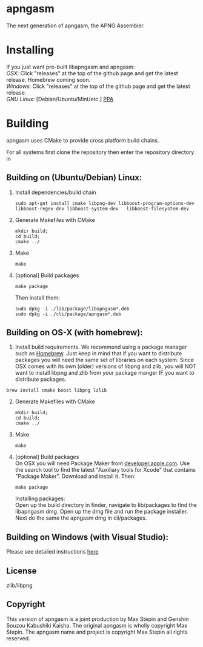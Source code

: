 apngasm
=======
The next generation of apngasm, the APNG Assembler.

Installing
==========
If you just want pre-built libapngasm and apngasm:  
*OSX*: Click "releases" at the top of the github page and get the latest release. Homebrew coming soon.  
*Windows*: Click "releases" at the top of the github page and get the latest release.  
*GNU Linux*: [Debian/Ubuntu/Mint/etc.] [PPA](https://code.launchpad.net/~zero-tsuki/+archive/ppa)

Building
========
apngasm uses CMake to provide cross platform build chains.

For all systems first clone the repository then enter the repository directory in 

Building on (Ubuntu/Debian) Linux:  
----------------------------------
1. Install dependencies/build chain  
    ```
    sudo apt-get install cmake libpng-dev libboost-program-options-dev libboost-regex-dev libboost-system-dev   libboost-filesystem-dev
    ```
2. Generate Makefiles with CMake  
    ```
    mkdir build;
    cd build;
    cmake ../
    ```
3. Make  
    ```
    make
    ```
4. [optional] Build packages  
    ```
    make package
    ```

    Then install them:
    ```
    sudo dpkg -i ./lib/package/libapngasm*.deb
    sudo dpkg -i ./cli/package/apngasm*.deb
    ```

Building on OS-X (with homebrew):  
---------------------------------
1. Install build requirements. We recommend using a package manager such as [Homebrew](http://brew.sh/). Just keep in mind that if you want to distribute packages you will need the same set of libraries on each system. Since OSX comes with its own (older) versions of libpng and zlib, you will NOT want to install libpng and zlib from your package manger IF you want to distribute packages.
```
brew install cmake boost libpng lzlib
```

2. Generate Makefiles with CMake  
    ```
    mkdir build;
    cd build;
    cmake ../
    ```
3. Make  
    ```
    make
    ```
5. [optional] Build packages  
    On OSX you will need Package Maker from [developer.apple.com](https://developer.apple.com/downloads). Use the search tool to find the latest "Auxiliary tools for Xcode" that contains "Package Maker". Download and install it. Then:  
    ```
    make package
    ```  
    Installing packages:  
    Open up the build directory in finder, navigate to lib/packages to find the libapngasm dmg. Open up the dmg file and run the package installer. Next do the same the apngasm dmg in cli/packages.
  
Building on Windows (with Visual Studio):  
----------------------------------------------
Please see detailed instructions [here](https://github.com/apngasm/apngasm/blob/master/docs/building/win/instructions.md)

License
-------
zlib/libpng

Copyright
---------
This version of apngasm is a joint production by Max Stepin and Genshin Souzou Kabushiki Kaisha.
The original apngasm is wholly copyright Max Stepin. The apngasm name and project is copyright Max Stepin all rights reserved.
